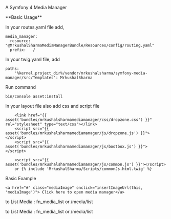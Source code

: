 <p>A Symfony 4 Media Manager</p>
**Basic Usage**

<p>In your routes.yaml file add,</p>

```
media_manager:
  resource: "@MrkushalSharmaMediaManagerBundle/Resources/config/routing.yaml"
  prefix:   /

```
<p>In your twig.yaml file, add</p>

```
paths:
    '%kernel.project_dir%/vendor/mrkushalsharma/symfony-media-manager/src/Templates': MrkushalSharma
```

<p>Run command</p>

```
bin/console asset:install
```
<p>In your layout file also add css and script file</p>

```
    <link href="{{ asset('bundles/mrkushalsharmamediamanager/css/dropzone.css') }}" rel="stylesheet" type="text/css"></link>
    <script src="{{ asset('bundles/mrkushalsharmamediamanager/js/dropzone.js') }}"></script>
    <script src="{{ asset('bundles/mrkushalsharmamediamanager/js/bootbox.js') }}"></script>
    
    <script src="{{ asset('bundles/mrkushalsharmamediamanager/js/common.js') }}"></script>
    or {% include 'MrkushalSharma/Scripts/commonJs.html.twig' %}
```
<p>Basic Example</p>

```
<a href="#" class="mediaImage" onclick="insertImageUrl(this, 'mediaImage')"> Click here to open media manager</a>
```
<p> to List Media : fn_media_list or /media/list</p>

<p> to List Media : fn_media_list or /media/list </p>

